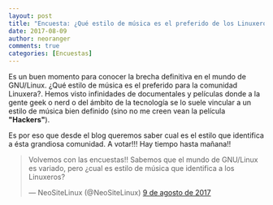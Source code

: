 ```yaml
---
layout: post
title: "Encuesta: ¿Qué estilo de música es el preferido de los Linuxeros?"
date: 2017-08-09
author: neoranger
comments: true
categories: [Encuestas]
---
```


Es un buen momento para conocer la brecha definitiva en el mundo de GNU/Linux. ¿Qué estilo de música es el preferido para la comunidad Linuxera?. Hemos visto infinidades de documentales y películas donde a la gente geek o nerd o del ámbito de la tecnología se lo suele vincular a un estilo de música bien definido (sino no me creen vean la película **"Hackers"**).

Es por eso que desde el blog queremos saber cual es el estilo que identifica a ésta grandiosa comunidad. A votar!!! Hay tiempo hasta mañana!!


<blockquote class="twitter-tweet" data-lang="es"><p lang="es" dir="ltr">Volvemos con las encuestas!! Sabemos que el mundo de GNU/Linux es variado, pero ¿cual es estilo de música que identifica a los Linuxeros?</p>&mdash; NeoSiteLinux (@NeoSiteLinux) <a href="https://twitter.com/NeoSiteLinux/status/895266717206708224">9 de agosto de 2017</a></blockquote>
<script async src="//platform.twitter.com/widgets.js" charset="utf-8"></script>
